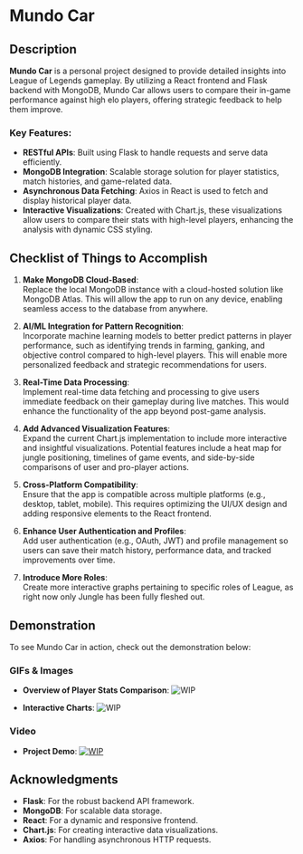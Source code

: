 # Mundo Car

## Description

**Mundo Car** is a personal project designed to provide detailed insights into League of Legends gameplay. By utilizing a React frontend and Flask backend with MongoDB, Mundo Car allows users to compare their in-game performance against high elo players, offering strategic feedback to help them improve.

### Key Features:
- **RESTful APIs**: Built using Flask to handle requests and serve data efficiently.
- **MongoDB Integration**: Scalable storage solution for player statistics, match histories, and game-related data.
- **Asynchronous Data Fetching**: Axios in React is used to fetch and display historical player data.
- **Interactive Visualizations**: Created with Chart.js, these visualizations allow users to compare their stats with high-level players, enhancing the analysis with dynamic CSS styling.

## Checklist of Things to Accomplish

1. **Make MongoDB Cloud-Based**:  
   Replace the local MongoDB instance with a cloud-hosted solution like MongoDB Atlas. This will allow the app to run on any device, enabling seamless access to the database from anywhere.

2. **AI/ML Integration for Pattern Recognition**:  
   Incorporate machine learning models to better predict patterns in player performance, such as identifying trends in farming, ganking, and objective control compared to high-level players. This will enable more personalized feedback and strategic recommendations for users.

3. **Real-Time Data Processing**:  
   Implement real-time data fetching and processing to give users immediate feedback on their gameplay during live matches. This would enhance the functionality of the app beyond post-game analysis.

4. **Add Advanced Visualization Features**:  
   Expand the current Chart.js implementation to include more interactive and insightful visualizations. Potential features include a heat map for jungle positioning, timelines of game events, and side-by-side comparisons of user and pro-player actions.

5. **Cross-Platform Compatibility**:  
   Ensure that the app is compatible across multiple platforms (e.g., desktop, tablet, mobile). This requires optimizing the UI/UX design and adding responsive elements to the React frontend.

6. **Enhance User Authentication and Profiles**:  
   Add user authentication (e.g., OAuth, JWT) and profile management so users can save their match history, performance data, and tracked improvements over time.

7. **Introduce More Roles**:  
   Create more interactive graphs pertaining to specific roles of League, as right now only Jungle has been fully fleshed out.

## Demonstration

To see Mundo Car in action, check out the demonstration below:

### GIFs & Images
- **Overview of Player Stats Comparison**:
![WIP]()

- **Interactive Charts**:
![WIP]()

### Video
- **Project Demo**:
[![WIP]()]()

## Acknowledgments

- **Flask**: For the robust backend API framework.
- **MongoDB**: For scalable data storage.
- **React**: For a dynamic and responsive frontend.
- **Chart.js**: For creating interactive data visualizations.
- **Axios**: For handling asynchronous HTTP requests.
